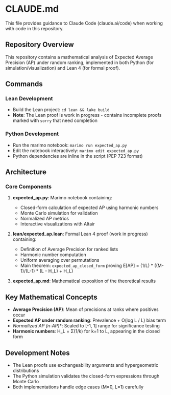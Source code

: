 # CLAUDE.md

This file provides guidance to Claude Code (claude.ai/code) when working with code in this repository.

## Repository Overview

This repository contains a mathematical analysis of Expected Average Precision (AP) under random ranking, implemented in both Python (for simulation/visualization) and Lean 4 (for formal proof).

## Commands

### Lean Development
- Build the Lean project: `cd lean && lake build`
- **Note**: The Lean proof is work in progress - contains incomplete proofs marked with `sorry` that need completion

### Python Development
- Run the marimo notebook: `marimo run expected_ap.py`
- Edit the notebook interactively: `marimo edit expected_ap.py`
- Python dependencies are inline in the script (PEP 723 format)

## Architecture

### Core Components

1. **expected_ap.py**: Marimo notebook containing:
   - Closed-form calculation of expected AP using harmonic numbers
   - Monte Carlo simulation for validation
   - Normalized AP metrics
   - Interactive visualizations with Altair

2. **lean/expected_ap.lean**: Formal Lean 4 proof (work in progress) containing:
   - Definition of Average Precision for ranked lists
   - Harmonic number computation
   - Uniform averaging over permutations
   - Main theorem: `expected_ap_closed_form` proving E[AP] = (1/L) * ((M-1)/(L-1) * (L - H_L) + H_L)

3. **expected_ap.md**: Mathematical exposition of the theoretical results

## Key Mathematical Concepts

- **Average Precision (AP)**: Mean of precisions at ranks where positives occur
- **Expected AP under random ranking**: Prevalence + O(log L / L) bias term
- **Normalized AP (n*-AP)**: Scaled to [-1, 1] range for significance testing
- **Harmonic numbers**: H_L = Σ(1/k) for k=1 to L, appearing in the closed form

## Development Notes

- The Lean proofs use exchangeability arguments and hypergeometric distributions
- The Python simulation validates the closed-form expressions through Monte Carlo
- Both implementations handle edge cases (M=0, L=1) carefully
